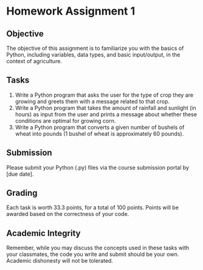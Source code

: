 # Homework Assignment 1

## Objective
The objective of this assignment is to familiarize you with the basics of Python, including variables, data types, and basic input/output, in the context of agriculture.

## Tasks
1. Write a Python program that asks the user for the type of crop they are growing and greets them with a message related to that crop.
2. Write a Python program that takes the amount of rainfall and sunlight (in hours) as input from the user and prints a message about whether these conditions are optimal for growing corn.
3. Write a Python program that converts a given number of bushels of wheat into pounds (1 bushel of wheat is approximately 60 pounds).

## Submission
Please submit your Python (.py) files via the course submission portal by [due date].

## Grading
Each task is worth 33.3 points, for a total of 100 points. Points will be awarded based on the correctness of your code.

## Academic Integrity
Remember, while you may discuss the concepts used in these tasks with your classmates, the code you write and submit should be your own. Academic dishonesty will not be tolerated.